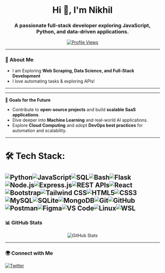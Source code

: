<h1 align="center">Hi 👋, I'm Nikhil</h1>
<h3 align="center">A passionate full-stack developer exploring JavaScript, Python, and data-driven applications.</h3>

<p align="center">
  <a href="https://github.com/Nikhil-NP">
    <img src="https://komarev.com/ghpvc/?username=Nikhil-NP&label=Profile%20Views&color=0e75b6&style=flat" alt="Profile Views" />
  </a>
</p>

---

### 🚀 About Me
- I am Exploring **Web Scraping, Data Science, and Full-Stack Development**
- I love automating tasks & exploring APIs!

---
---
🚀 **Goals for the Future**  
- Contribute to **open-source projects** and build **scalable SaaS applications**.
- Dive deeper into **Machine Learning** and real-world AI applications.  
- Explore **Cloud Computing** and adopt **DevOps best practices** for automation and scalability.  


---
<!-- Tech Stack Section -->
#  🛠️ Tech Stack:
![Python](https://img.shields.io/badge/Python-3776AB?style=flat&logo=python&logoColor=white)![JavaScript](https://img.shields.io/badge/JavaScript-F7DF1E?style=flat&logo=javascript&logoColor=black)![SQL](https://img.shields.io/badge/SQL-4479A1?style=flat&logo=mysql&logoColor=white)![Bash](https://img.shields.io/badge/Bash-4EAA25?style=flat&logo=gnu-bash&logoColor=white)![Flask](https://img.shields.io/badge/Flask-000000?style=flat&logo=flask&logoColor=white)![Node.js](https://img.shields.io/badge/Node.js-339933?style=flat&logo=node.js&logoColor=white)![Express.js](https://img.shields.io/badge/Express.js-000000?style=flat&logo=express&logoColor=white)![REST APIs](https://img.shields.io/badge/REST-02569B?style=flat&logo=rest-api&logoColor=white)![React](https://img.shields.io/badge/React-61DAFB?style=flat&logo=react&logoColor=black)![Bootstrap](https://img.shields.io/badge/Bootstrap-563D7C?style=flat&logo=bootstrap&logoColor=white)![Tailwind CSS](https://img.shields.io/badge/TailwindCSS-38B2AC?style=flat&logo=tailwind-css&logoColor=white)![HTML5](https://img.shields.io/badge/HTML5-E34F26?style=flat&logo=html5&logoColor=white)![CSS3](https://img.shields.io/badge/CSS3-1572B6?style=flat&logo=css3&logoColor=white)![MySQL](https://img.shields.io/badge/MySQL-4479A1?style=flat&logo=mysql&logoColor=white)![SQLite](https://img.shields.io/badge/SQLite-003B57?style=flat&logo=sqlite&logoColor=white)![MongoDB](https://img.shields.io/badge/MongoDB-47A248?style=flat&logo=mongodb&logoColor=white)![Git](https://img.shields.io/badge/Git-F05032?style=flat&logo=git&logoColor=white)![GitHub](https://img.shields.io/badge/GitHub-181717?style=flat&logo=github&logoColor=white)![Postman](https://img.shields.io/badge/Postman-FF6C37?style=flat&logo=postman&logoColor=white)![Figma](https://img.shields.io/badge/Figma-F24E1E?style=flat&logo=figma&logoColor=white)![VS Code](https://img.shields.io/badge/VS%20Code-007ACC?style=flat&logo=visual-studio-code&logoColor=white)![Linux](https://img.shields.io/badge/Linux-FCC624?style=flat&logo=linux&logoColor=black)![WSL](https://img.shields.io/badge/WSL-4D4D4D?style=flat&logo=windows-terminal&logoColor=white)
---

### 📊 GitHub Stats  
<p align="center">
  <img src="https://github-readme-stats.vercel.app/api?username=Nikhil-NP&show_icons=true&theme=tokyonight" alt="GitHub Stats">
</p>

---

### 🌍 Connect with Me
[![Twitter](https://img.shields.io/badge/Twitter-1DA1F2?style=flat&logo=twitter&logoColor=white)](https://x.com/Nikhil_KP_)

